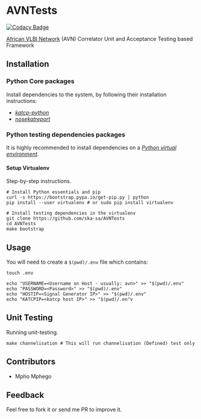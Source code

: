 # AVNTests

[![Codacy Badge](https://api.codacy.com/project/badge/Grade/65abea0d64554c5ab27b6aad07496c2d)](https://app.codacy.com/app/mmphego/AVNTests?utm_source=github.com&utm_medium=referral&utm_content=ska-sa/AVNTests&utm_campaign=Badge_Grade_Settings)

[African VLBI Network](https://www.ska.ac.za/science-engineering/avn/) (AVN) Correlator Unit and Acceptance Testing based Framework

## Installation

### Python Core packages

Install dependencies to the system, by following their installation instructions:

*	[_katcp-python_](https://github.com/ska-sa/katcp-python)
*	[_nosekatreport_](https://github.com/ska-sa/nosekatreport/tree/karoocbf)

### Python testing dependencies packages

It is highly recommended to install dependencies on a [_Python virtual environment_](https://virtualenv.pypa.io/).

#### Setup Virtualenv

Step-by-step instructions.

```shell
# Install Python essentials and pip
curl -s https://bootstrap.pypa.io/get-pip.py | python
pip install --user virtualenv # or sudo pip install virtualenv

# Install testing dependencies in the virtualenv
git clone https://github.com/ska-sa/AVNTests
cd AVNTests
make bootstrap
```

## Usage

You will need to create a `$(pwd)/.env` file which contains:

```shell
touch .env

echo "USERNAME=<Username on Host - usually: avn>" >> "$(pwd)/.env"
echo "PASSWORD=<Password>" >> "$(pwd)/.env"
echo "HOSTIP=<Signal Generator IP>" >> "$(pwd)/.env"
echo "KATCPIP=<katcp host IP>" >> "$(pwd)/.en"v
```

## Unit Testing

Running unit-testing.

```shell
make channelisation # This will run channelisation (Defined) test only
```

## Contributors

-	Mpho Mphego

## Feedback

Feel free to fork it or send me PR to improve it.
